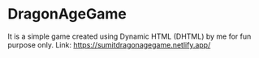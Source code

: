 # DragonAgeGame
It is a simple game created using Dynamic HTML (DHTML) by me for fun purpose only.
Link: https://sumitdragonagegame.netlify.app/

